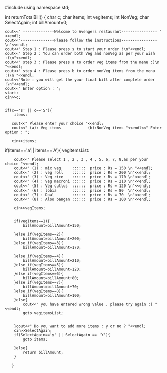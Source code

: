 #include <iostream>
using namespace std;




int returnTotalBill()
{   char c;
    char items;
    int vegItems;
    int NonVeg;
    char SelectAgain;
    int billAmount=0;


    cout<<" --------------Welcome to Avengers restaurant---------------- "<<endl;
    cout<<"---------------Please follow the instructions---------------- \n"<<endl;
    cout<<" Step 1 : Please press s to start your order !\n"<<endl;
    cout<<" Step 2 : You can order both Veg and nonVeg as per your wish :)\n"<<endl;
    cout<<" step 3 : Please press a to order veg items from the menu :)\n "<<endl;
    cout<<" step 4 : Please press b to order nonVeg items from the menu :)\n "<<endl;
    cout<<"Note : you will get the your final bill after complete order !\n"<<endl;
    cout<<" Enter option : ";
    start:
    cin>>c;


    if(c=='s' || c=='S'){
        items:

       cout<<" Please enter your choice "<<endl;
       cout<<" (a): Veg items            (b):NonVeg items "<<endl<<" Enter option : ";

       cin>>items;
if(items=='a'|| items=='A'){
        vegitemsList:   


        cout<<" Please select 1 , 2 , 3 , 4 , 5, 6, 7, 8,as per your choice "<<endl;
        cout<<" (1) : mix veg     ::::::  price : Rs = 150 \n "<<endl;
        cout<<" (2) : veg roll    ::::::  price : Rs = 200 \n"<<endl;
        cout<<" (3) : Veg rice    ::::::  price : Rs = 170 \n"<<endl;
        cout<<" (4) : Veg macroni ::::::  price : Rs = 210 \n"<<endl;
        cout<<" (5) : Veg cutlus  ::::::  price : Rs = 120 \n"<<endl;
        cout<<" (6) : lobia       ::::::  price : Rs = 80  \n"<<endl;
        cout<<" (7) : Daal        ::::::  price : Rs = 70  \n"<<endl;
        cout<<" (8) : Aloo bangan ::::::  price : Rs = 100 \n"<<endl;
        
        cin>>vegItems;


        if(vegItems==1){
            billAmount=billAmount+150;

        }else if(vegItems==2){
            billAmount=billAmount+200;
        }else if(vegItems==3){
            billAmount=billAmount+170;

        }else if(vegItems==4){
            billAmount=billAmount+210;
        }else if(vegItems==5){
            billAmount=billAmount+120;
        }else if(vegItems==6){
            billAmount=billAmount+80;
        }else if(vegItems==7){
            billAmount=billAmount+70;
        }else if(vegItems==8){
            billAmount=billAmount+100;
        }else{
            cout<<" you have entered wrong value , please try again :) "<<endl;
            goto vegitemsList;


        }cout<<" Do you want to add more items : y or no ? "<<endl;
        cin>>SelectAgain;
        if(SelectAgain=='y' || SelectAgain == 'Y'){
            goto items;

        }else{
            return billAmount;
        }

       }
